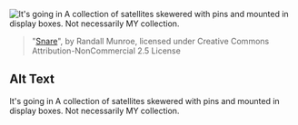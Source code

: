 ![It's going in A collection of satellites skewered with pins and mounted in display boxes. Not necessarily MY collection.](https://imgs.xkcd.com/comics/snare.png)
> "[Snare](https://xkcd.com/1243/)", by Randall Munroe, licensed under Creative Commons Attribution-NonCommercial 2.5 License

## Alt Text
It's going in A collection of satellites skewered with pins and mounted in display boxes. Not necessarily MY collection.

